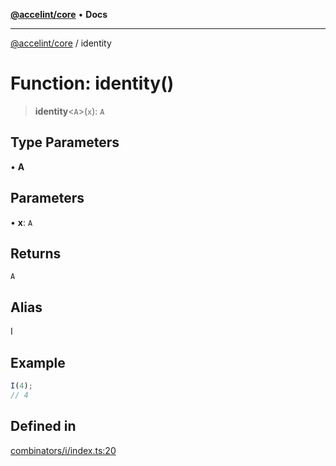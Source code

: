 [**@accelint/core**](../README.md) • **Docs**

***

[@accelint/core](../README.md) / identity

# Function: identity()

> **identity**\<`A`\>(`x`): `A`

## Type Parameters

• **A**

## Parameters

• **x**: `A`

## Returns

`A`

## Alias

I

## Example

```ts
I(4);
// 4
```

## Defined in

[combinators/i/index.ts:20](https://github.com/gohypergiant/standard-toolkit/blob/7f574e64e57e697a3e2daabb1b78393aca67cb22/packages/core/src/combinators/i/index.ts#L20)
